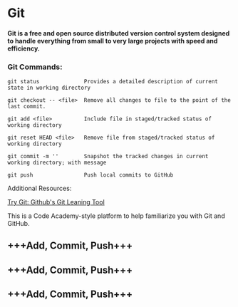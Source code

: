 # Git
#### Git is a free and open source distributed version control system designed to handle everything from small to very large projects with speed and efficiency.

### Git Commands:
    git status              Provides a detailed description of current state in working directory

    git checkout -- <file>  Remove all changes to file to the point of the last commit.

    git add <file>          Include file in staged/tracked status of working directory

    git reset HEAD <file>   Remove file from staged/tracked status of working directory

    git commit -m ''        Snapshot the tracked changes in current working directory; with message

    git push                Push local commits to GitHub


Additional Resources:

[Try Git: Github's Git Leaning Tool](https://try.github.io/levels/1/challenges/1)

This is a Code Academy-style platform to help familiarize you with Git and GitHub.


## +++Add, Commit, Push+++
## +++Add, Commit, Push+++
## +++Add, Commit, Push+++
